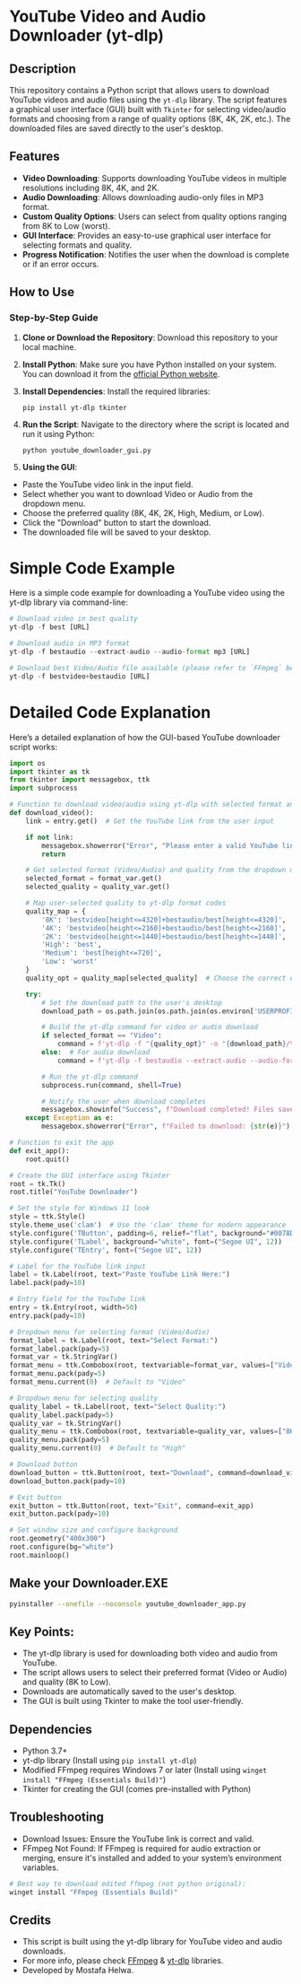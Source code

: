 
# **YouTube Video and Audio Downloader (yt-dlp)**

## **Description**
This repository contains a Python script that allows users to download YouTube videos and audio files using the `yt-dlp` library. The script features a graphical user interface (GUI) built with `Tkinter` for selecting video/audio formats and choosing from a range of quality options (8K, 4K, 2K, etc.). The downloaded files are saved directly to the user's desktop.

## **Features**
- **Video Downloading**: Supports downloading YouTube videos in multiple resolutions including 8K, 4K, and 2K.
- **Audio Downloading**: Allows downloading audio-only files in MP3 format.
- **Custom Quality Options**: Users can select from quality options ranging from 8K to Low (worst).
- **GUI Interface**: Provides an easy-to-use graphical user interface for selecting formats and quality.
- **Progress Notification**: Notifies the user when the download is complete or if an error occurs.

## **How to Use**

### **Step-by-Step Guide**
1. **Clone or Download the Repository**:
   Download this repository to your local machine.

2. **Install Python**:
   Make sure you have Python installed on your system. You can download it from the [official Python website](https://www.python.org/downloads/).

3. **Install Dependencies**:
   Install the required libraries:
   ```
   pip install yt-dlp tkinter
   ```
   
4. **Run the Script**:
 Navigate to the directory where the script is located and run it using Python:

    ```
    python youtube_downloader_gui.py
    ```

5. **Using the GUI**:

- Paste the YouTube video link in the input field.
- Select whether you want to download Video or Audio from the dropdown menu.
- Choose the preferred quality (8K, 4K, 2K, High, Medium, or Low).
- Click the "Download" button to start the download.
- The downloaded file will be saved to your desktop.

# Simple Code Example
  Here is a simple code example for downloading a YouTube video using the yt-dlp library via command-line:

  ```Python
# Download video in best quality
yt-dlp -f best [URL]

# Download audio in MP3 format
yt-dlp -f bestaudio --extract-audio --audio-format mp3 [URL]

# Download best Video/Audio file available (please refer to `FFmpeg` below)
yt-dlp -f bestvideo+bestaudio [URL]
```

# Detailed Code Explanation
Here’s a detailed explanation of how the GUI-based YouTube downloader script works:
```Python
import os
import tkinter as tk
from tkinter import messagebox, ttk
import subprocess

# Function to download video/audio using yt-dlp with selected format and quality
def download_video():
    link = entry.get()  # Get the YouTube link from the user input

    if not link:
        messagebox.showerror("Error", "Please enter a valid YouTube link.")  # Error handling for missing input
        return

    # Get selected format (Video/Audio) and quality from the dropdown menus
    selected_format = format_var.get()
    selected_quality = quality_var.get()

    # Map user-selected quality to yt-dlp format codes
    quality_map = {
        '8K': 'bestvideo[height<=4320]+bestaudio/best[height<=4320]',
        '4K': 'bestvideo[height<=2160]+bestaudio/best[height<=2160]',
        '2K': 'bestvideo[height<=1440]+bestaudio/best[height<=1440]',
        'High': 'best',
        'Medium': 'best[height<=720]',
        'Low': 'worst'
    }
    quality_opt = quality_map[selected_quality]  # Choose the correct quality option

    try:
        # Set the download path to the user's desktop
        download_path = os.path.join(os.path.join(os.environ['USERPROFILE']), 'Desktop')

        # Build the yt-dlp command for video or audio download
        if selected_format == "Video":
            command = f'yt-dlp -f "{quality_opt}" -o "{download_path}/%(title)s.%(ext)s" {link}'
        else:  # For audio download
            command = f'yt-dlp -f bestaudio --extract-audio --audio-format mp3 -o "{download_path}/%(title)s.%(ext)s" {link}'

        # Run the yt-dlp command
        subprocess.run(command, shell=True)

        # Notify the user when download completes
        messagebox.showinfo("Success", f"Download completed! Files saved to: {download_path}")
    except Exception as e:
        messagebox.showerror("Error", f"Failed to download: {str(e)}")  # Error handling for download failure

# Function to exit the app
def exit_app():
    root.quit()

# Create the GUI interface using Tkinter
root = tk.Tk()
root.title("YouTube Downloader")

# Set the style for Windows 11 look
style = ttk.Style()
style.theme_use('clam')  # Use the 'clam' theme for modern appearance
style.configure('TButton', padding=6, relief="flat", background="#0078D4", foreground="white")
style.configure('TLabel', background="white", font=("Segoe UI", 12))
style.configure('TEntry', font=("Segoe UI", 12))

# Label for the YouTube link input
label = tk.Label(root, text="Paste YouTube Link Here:")
label.pack(pady=10)

# Entry field for the YouTube link
entry = tk.Entry(root, width=50)
entry.pack(pady=10)

# Dropdown menu for selecting format (Video/Audio)
format_label = tk.Label(root, text="Select Format:")
format_label.pack(pady=5)
format_var = tk.StringVar()
format_menu = ttk.Combobox(root, textvariable=format_var, values=["Video", "Audio"], state="readonly")
format_menu.pack(pady=5)
format_menu.current(0)  # Default to "Video"

# Dropdown menu for selecting quality
quality_label = tk.Label(root, text="Select Quality:")
quality_label.pack(pady=5)
quality_var = tk.StringVar()
quality_menu = ttk.Combobox(root, textvariable=quality_var, values=["8K", "4K", "2K", "High", "Medium", "Low"], state="readonly")
quality_menu.pack(pady=5)
quality_menu.current(0)  # Default to "High"

# Download button
download_button = ttk.Button(root, text="Download", command=download_video)
download_button.pack(pady=10)

# Exit button
exit_button = ttk.Button(root, text="Exit", command=exit_app)
exit_button.pack(pady=10)

# Set window size and configure background
root.geometry("400x300")
root.configure(bg="white")
root.mainloop()
```

## Make your Downloader.EXE

```bash
pyinstaller --onefile --noconsole youtube_downloader_app.py
```

## Key Points:
- The yt-dlp library is used for downloading both video and audio from YouTube.
- The script allows users to select their preferred format (Video or Audio) and quality (8K to Low).
- Downloads are automatically saved to the user's desktop.
- The GUI is built using Tkinter to make the tool user-friendly.

## Dependencies
- Python 3.7+
- yt-dlp library (Install using `pip install yt-dlp`)
- Modified FFmpeg requires Windows 7 or later (Install using `winget install "FFmpeg (Essentials Build)"`)
- Tkinter for creating the GUI (comes pre-installed with Python)

## Troubleshooting
- Download Issues: Ensure the YouTube link is correct and valid.
- FFmpeg Not Found: If FFmpeg is required for audio extraction or merging, ensure it's installed and added to your system’s environment variables.

```bash
# Best way to download edited ffmpeg (not python original):
winget install "FFmpeg (Essentials Build)"  
```

## Credits
- This script is built using the yt-dlp library for YouTube video and audio downloads.
- For more info, please check [FFmpeg](https://github.com/yt-dlp/FFmpeg-Builds) & [yt-dlp](https://github.com/yt-dlp/yt-dlp) libraries. 
- Developed by Mostafa Helwa.
